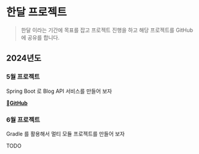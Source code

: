 # 한달 프로젝트

> 한달 이라는 기간에 목표를 잡고 프로젝트 진행을 하고 해당 프로젝트를 GitHub 에 공유를 합니다.

## 2024년도

### 5월 프로젝트

Spring Boot 로 Blog API 서비스를 만들어 보자

[**GitHub**](https://github.com/JangTaeGyu/spring-boot-blog-api)

### 6월 프로젝트

Gradle 를 활용해서 멀티 모듈 프로젝트를 만들어 보자

TODO
